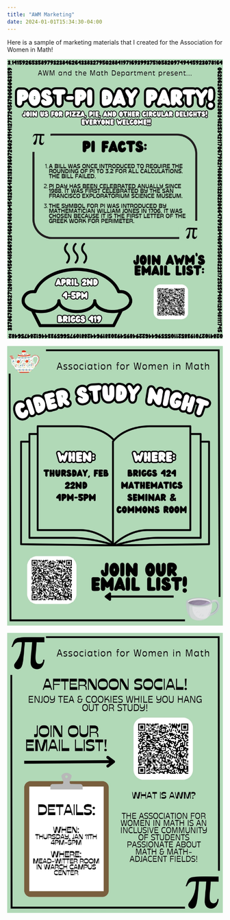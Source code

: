 ```yaml
---
title: "AWM Marketing"
date: 2024-01-01T15:34:30-04:00
---
```


Here is a sample of marketing materials that I created for the Association for Women in Math! 




![AWM Marketing Presentation](/assets/images/PiDay.jpg)

![AWM Marketing Presentation](/assets/images/Cider.jpg)

![AWM Marketing Presentation](/assets/images/Tea.jpg)





